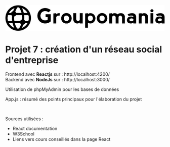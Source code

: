 <img src="https://github.com/Gwenishere/OC-P7/blob/main/frontend/src/assets/images/icon-left-font-monochrome-black.svg">
<h1>Projet 7 : création d'un réseau social d'entreprise</h1>
<p>
  Frontend avec <strong>Reactjs</strong> sur : http://localhost:4200/ <br>
  Backend avec <strong>NodeJs</strong> sur : http://localhost:3000/
  </p>
  <p>Utilisation de phpMyAdmin pour les bases de données</p>
  
  <p>App.js : résumé des points principaux pour l'élaboration du projet</p>
  <br>
  <p>Sources utilisées :</p>
  <ul>
  <li>React documentation</li>
  <li>W3School</li>
  <li>Liens vers cours conseillés dans la page React</li>
